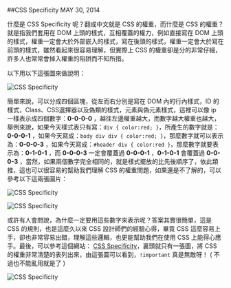 <!-- @@master  = ../../_layout.html-->

<!-- @@block  =  jsBottom-->

<include src="../../_articles-js.html"></include>

<!-- @@close-->

<!-- @@block  =  css-->

<include src="../../_articles-css.html"></include>

<!-- @@close-->

<!-- @@block  =  articles-social-->

<include src="../../_articles-social.html"></include>

<!-- @@close-->

<!-- @@block  =  articles-footer-->

<include src="../../_articles.html"></include>

<!-- @@close-->

<!-- @@block  =  meta-->

<meta property="article:published_time" content="2014-05-30T17:25:00+01:00">

<meta name="keywords" content="CSS Specificity,css,css3,CSS 權重">

<meta name="description" content="什麼是 CSS Specificity 呢？翻成中文就是 CSS 的權重，而什麼是 CSS 的權重？就是指我們套用在 DOM 上頭的樣式，互相覆蓋的權力，例如直接寫在 DOM 上頭的樣式，權重一定會大於外部嵌入的樣式，寫在後頭的樣式，權重一定會大於寫在前頭的樣式，雖然看起來很容易理解，但實際上 CSS 的權重卻是分的非常仔細，許多人也常常會掉入權重的陷阱而不知所措。">

<meta itemprop="name" content="CSS Specificity - OXXO.STUDIO">

<meta itemprop="image" content="http://www.oxxostudio.tw/img/articles/201405/20140530_1_01.jpg">

<meta itemprop="description" content="什麼是 CSS Specificity 呢？翻成中文就是 CSS 的權重，而什麼是 CSS 的權重？就是指我們套用在 DOM 上頭的樣式，互相覆蓋的權力，例如直接寫在 DOM 上頭的樣式，權重一定會大於外部嵌入的樣式，寫在後頭的樣式，權重一定會大於寫在前頭的樣式，雖然看起來很容易理解，但實際上 CSS 的權重卻是分的非常仔細，許多人也常常會掉入權重的陷阱而不知所措。">

<meta property="og:title" content="CSS Specificity - OXXO.STUDIO" >

<meta property="og:url" content="http://www.oxxostudio.tw/articles/201405/css-specificity.html">

<meta property="og:image" content="http://www.oxxostudio.tw/img/articles/201405/20140530_1_01.jpg">

<meta property="og:description" content="什麼是 CSS Specificity 呢？翻成中文就是 CSS 的權重，而什麼是 CSS 的權重？就是指我們套用在 DOM 上頭的樣式，互相覆蓋的權力，例如直接寫在 DOM 上頭的樣式，權重一定會大於外部嵌入的樣式，寫在後頭的樣式，權重一定會大於寫在前頭的樣式，雖然看起來很容易理解，但實際上 CSS 的權重卻是分的非常仔細，許多人也常常會掉入權重的陷阱而不知所措。" >

<title>CSS Specificity - OXXO.STUDIO</title>

<!-- @@close-->

<!-- @@block  =  articles-content-->

##CSS Specificity  <span class="article-date" tag="css">MAY 30, 2014</span>

什麼是 CSS Specificity 呢？翻成中文就是 CSS 的權重，而什麼是 CSS 的權重？就是指我們套用在 DOM 上頭的樣式，互相覆蓋的權力，例如直接寫在 DOM 上頭的樣式，權重一定會大於外部嵌入的樣式，寫在後頭的樣式，權重一定會大於寫在前頭的樣式，雖然看起來很容易理解，但實際上 CSS 的權重卻是分的非常仔細，許多人也常常會掉入權重的陷阱而不知所措。

以下用以下這張圖來做說明：

![CSS Specificity](/img/articles/201405/20140530_1_03.jpg)

簡單來說，可以分成四個區塊，從左而右分別是寫在 DOM 內的行內樣式，ID 的樣式，Class、CSS選擇器以及偽類的樣式，元素與偽元素樣式，這裡可以像 ip 一樣表示成四個數字：**0-0-0-0** ，越往左邊權重越大，而數字越大權重也越大，舉例來說，如果今天樣式表只有寫：`div { color:red; }`，所產生的數字就是：**0-0-0-1** ，如果今天寫成：`body div div { color:red; }`，那麼數字就可以表示為：**0-0-0-3** ，如果今天寫成：`#header div { color:red }`，那麼數字就要表示為：**0-1-0-1** ，而 **0-0-0-3** 一定會覆蓋過 **0-0-0-1** ，**0-1-0-1** 會覆蓋過 **0-0-0-3** ，當然，如果兩個數字完全相同的，就是樣式擺放的比先後順序了，依此類推，這也可以很容易的幫助我們理解 CSS 的權重問題，如果還是不了解的，可以參考以下這兩張圖片：


![CSS Specificity](/img/articles/201405/20140530_1_04.png)

![CSS Specificity](/img/articles/201405/20140530_1_05.png)

或許有人會問說，為什麼一定要用這些數字來表示呢？答案其實很簡單，這是 CSS 的規則，也是這麼久以來 CSS 設計師們的經驗心得，畢竟 CSS 這麼容易上手，卻也非常容易出錯，理解這些邏輯，也更能幫助我們在使用 CSS 上能得心應手。最後，可以參考這個網站： [CSS Specificity](http://cssspecificity.com/)，裏頭就只有一張圖，將 CSS 的權重非常清楚的表列出來，由這張圖可以看到，`!important` 真是無敵呀！ ( 不過也不能亂用就是了 )


![CSS Specificity](/img/articles/201405/20140530_1_02.jpg)

<!-- @@close-->
